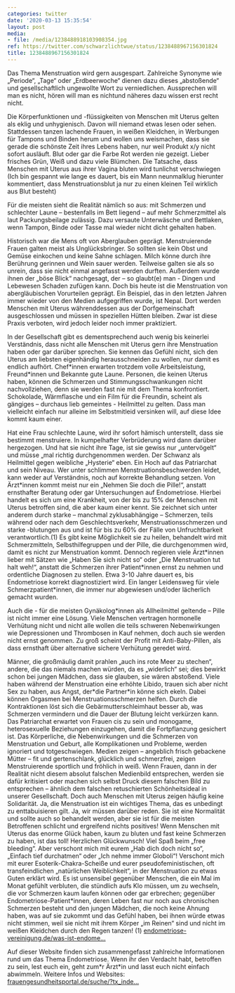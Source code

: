 ```yaml
---
categories: twitter
date: '2020-03-13 15:35:54'
layout: post
media:
- file: /media/1238488918103908354.jpg
ref: https://twitter.com/schwarzlichtwue/status/1238488967156301824
title: 1238488967156301824
---
```

Das Thema Menstruation wird gern ausgespart. Zahlreiche Synonyme wie „Periode“, „Tage“ oder „Erdbeerwoche“ dienen dazu dieses „abstoßende“ und gesellschaftlich ungewollte Wort zu verniedlichen. 
Aussprechen will man es nicht, hören will man es nichtund näheres dazu wissen erst recht nicht. 

Die Körperfunktionen und -flüssigkeiten von Menschen mit Uterus gelten als eklig und unhygienisch. Davon will niemand etwas lesen oder sehen.
Stattdessen tanzen lachende Frauen, in weißen Kleidchen, in Werbungen für Tampons und Binden herum und wollen uns weismachen, dass sie gerade die schönste Zeit ihres Lebens haben, nur weil Produkt x/y nicht sofort ausläuft. Blut oder gar die Farbe Rot werden nie gezeigt.
Lieber frisches Grün, Weiß und dazu viele Blümchen. Die Tatsache, dass Menschen mit Uterus aus ihrer Vagina bluten wird tunlichst verschwiegen (Ich bin gespannt wie lange es dauert, bis ein Mann neunmalklug hierunter kommentiert, dass Menstruationsblut ja nur zu einen kleinen
Teil wirklich aus Blut besteht)

Für die meisten sieht die Realität nämlich so aus: mit Schmerzen und schlechter Laune – bestenfalls im Bett liegend – auf mehr Schmerzmittel als laut Packungsbeilage zulässig. Dazu versaute Unterwäsche und Bettlaken, wenn Tampon, Binde oder Tasse mal wieder nicht dicht gehalten haben. 



Historisch war die Mens oft von Aberglauben geprägt. Menstruierende Frauen galten meist als Unglücksbringer. So sollten sie kein Obst und Gemüse einkochen und keine Sahne schlagen.
Milch könne durch ihre Berührung gerinnen und Wein sauer werden. Teilweise galten sie als so unrein, dass sie nicht einmal angefasst werden durften. Außerdem wurde ihnen der „böse Blick“ nachgesagt, der – so glaubt(e) man -  Dingen und Lebewesen Schaden zufügen kann.
Doch bis heute ist die Menstruation von abergläubischen Vorurteilen geprägt. Ein Beispiel, das in den letzten Jahren immer wieder von den Medien aufgegriffen wurde, ist Nepal. Dort werden Menschen mit Uterus währenddessen aus der Dorfgemeinschaft ausgeschlossen und müssen in speziellen Hütten bleiben. Zwar ist diese Praxis verboten, wird jedoch leider noch immer praktiziert. 



In der Gesellschaft gibt es dementsprechend auch wenig bis keinerlei Verständnis, dass nicht alle Menschen mit Uterus gern ihre Menstruation haben oder gar darüber sprechen.
Sie kennen das Gefühl nicht, sich den Uterus am liebsten eigenhändig herausschneiden zu wollen, nur damit es endlich aufhört. Chef\*innen erwarten trotzdem volle Arbeitsleistung, Freund\*innen und Bekannte gute Laune. Personen, die keinen Uterus haben, können die Schmerzen und
Stimmungsschwankungen nicht nachvollziehen, denn sie werden fast nie mit dem Thema konfrontiert. Schokolade, Wärmflasche und ein Film für die Freundin, scheint als gängiges – durchaus lieb gemeintes - Heilmittel zu gelten.
Dass man vielleicht einfach nur alleine im Selbstmitleid versinken will, auf diese Idee kommt kaum einer. 

Hat eine Frau schlechte Laune, wird ihr sofort hämisch unterstellt, dass sie bestimmt menstruiere. In kumpelhafter Verbrüderung wird dann darüber hergezogen.
Und hat sie nicht ihre Tage, ist sie gewiss nur „untervögelt“ und müsse „mal richtig durchgenommen werden. Der Schwanz als Heilmittel gegen weibliche „Hysterie“ eben.  Ein Hoch auf das Patriarchat und sein Niveau.
Wer unter schlimmen Menstruationsbeschwerden leidet, kann weder auf Verständnis, noch auf korrekte Behandlung setzen. Von Ärzt\*innen kommt meist nur ein „Nehmen Sie doch die Pille!“, anstatt ernsthafter Beratung oder gar Untersuchungen auf Endometriose.
Hierbei handelt es sich um eine Krankheit, von der bis zu 15% der Menschen mit Uterus betroffen sind, die aber kaum einer kennt. Sie zeichnet sich unter anderem durch starke – manchmal zyklusabhängige – Schmerzen, teils während oder nach dem Geschlechtsverkehr,
Menstruationsschmerzen und starke -blutungen aus und ist für bis zu 60% der Fälle von Unfruchtbarkeit verantwortlich.(1) Es gibt keine Möglichkeit sie zu heilen, behandelt wird mit Schmerzmitteln, Selbsthilfegruppen und der Pille, die durchgenommen wird, damit es nicht zur
Menstruation kommt. Dennoch regieren viele Ärzt\*innen lieber mit Sätzen wie „Haben Sie sich nicht so“ oder „Die Menstruation tut halt weh!“, anstatt die Schmerzen ihrer Patient\*innen ernst zu nehmen und ordentliche Diagnosen zu stellen. Etwa 3-10 Jahre dauert es, bis Endometriose korrekt diagnostiziert wird. Ein langer Leidensweg für viele Schmerzpatient\*innen, die immer nur abgewiesen und/oder lächerlich gemacht wurden. 

Auch die - für die meisten Gynäkolog\*innen als Allheilmittel geltende – Pille ist nicht immer eine Lösung.
Viele Menschen vertragen hormonelle Verhütung nicht und nicht alle wollen die teils schweren Nebenwirkungen wie Depressionen und Thrombosen in Kauf nehmen, doch auch sie werden nicht ernst genommen.
Zu groß scheint der Profit mit Anti-Baby-Pillen, als dass ernsthaft über alternative sichere Verhütung geredet wird.  



Männer, die großmäulig damit prahlen „auch ins rote Meer zu stechen“, andere, die das niemals machen würden, da es „widerlich“ sei; dies bewirkt schon bei jungen Mädchen, dass sie glauben, sie wären abstoßend. Viele haben während der Menstruation eine erhöhte Libido, trauen sich aber nicht Sex zu haben, aus Angst, der\*die Partner\*in könne sich ekeln.
Dabei können Orgasmen bei Menstruationsschmerzen helfen. Durch die Kontraktionen löst sich die Gebärmutterschleimhaut besser ab, was Schmerzen vermindern und die Dauer der Blutung leicht verkürzen kann.
Das Patriarchat erwartet von Frauen cis zu sein und monogame, heterosexuelle Beziehungen einzugehen, damit die Fortpflanzung gesichert ist. Das Körperliche, die Nebenwirkungen und die Schmerzen von Menstruation und Geburt, alle Komplikationen und Probleme, werden ignoriert und totgeschwiegen. Medien zeigen – angeblich frisch gebackene Mütter – fit und gertenschlank, glücklich und schmerzfrei, zeigen Menstruierende sportlich und fröhlich in weiß. Wenn Frauen, dann in der Realität nicht diesem absolut falschen Medienbild entsprechen, werden sie dafür kritisiert oder machen sich selbst Druck diesem falschen Bild zu entsprechen – ähnlich dem falschen retuschierten Schönheitsideal in unserer Gesellschaft.
Doch auch Menschen mit Uterus zeigen häufig keine Solidarität. Ja, die Menstruation ist ein wichtiges Thema, das es unbedingt zu enttabuisieren gilt. Ja, wir müssen darüber reden.
Sie ist eine Normalität und sollte auch so behandelt werden, aber sie ist für die meisten Betroffenen schlicht und ergreifend nichts positives! Wenn Menschen mit Uterus das enorme Glück haben, kaum zu bluten und fast keine Schmerzen zu haben, ist das toll!
Herzlichen Glückwunsch! Viel Spaß beim „free bleeding“. Aber verschont mich mit eurem „Hab dich doch nicht so“, „Einfach tief durchatmen“ oder „Ich nehme immer Globoli“!
Verschont mich mit eurer Esoterik-Chakra-Scheiße und eurer pseudofeministischen, oft transfeindlichen „natürlichen Weiblichkeit“, in der Menstruation zu etwas Guten erklärt wird.
Es ist unsensibel gegenüber Menschen, die ein Mal im Monat gefühlt verbluten, die stündlich aufs Klo müssen, um zu wechseln, die vor Schmerzen kaum laufen können oder gar erbrechen; gegenüber Endometriose-Patient\*innen, deren Leben fast nur noch aus chronischen Schmerzen besteht und den jungen Mädchen, die noch keine Ahnung haben, was auf sie zukommt und das Gefühl haben, bei ihnen würde etwas nicht stimmen, weil sie nicht mit ihrem Körper „im Reinen“ sind und nicht im weißen Kleidchen durch den Regen tanzen!
(1) [endometriose-vereinigung.de/was-ist-endome…](https://www.endometriose-vereinigung.de/was-ist-endometriose.html) 

Auf dieser Website finden sich zusammengefasst zahlreiche Informationen rund um das Thema Endometriose. Wenn ihr den Verdacht habt, betroffen zu sein, lest euch ein, geht zum\*r Ärzt\*in und lasst euch nicht einfach abwimmeln.
Weitere Infos und Websites: [frauengesundheitsportal.de/suche/?tx_inde…](https://www.frauengesundheitsportal.de/suche/?tx_indexedsearch_pi2%5Baction%5D=search&tx_indexedsearch_pi2%5Bcontroller%5D=Search)